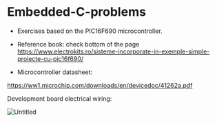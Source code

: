 # Embedded-C-problems

- Exercises based on the PIC16F690 microcontroller. 

- Reference book: check bottom of the page https://www.electrokits.ro/sisteme-incorporate-in-exemple-simple-proiecte-cu-pic16f690/

- Microcontroller datasheet:

https://ww1.microchip.com/downloads/en/devicedoc/41262a.pdf 

Development board electrical wiring:

![Untitled](https://github.com/codrinalisaru/Embedded-C-problems/assets/94629883/d57fa0b1-51c7-4e30-bed9-eb8e8ed80d08)
